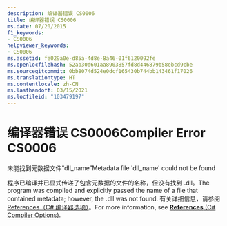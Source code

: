 ```yaml
---
description: 编译器错误 CS0006
title: 编译器错误 CS0006
ms.date: 07/20/2015
f1_keywords:
- CS0006
helpviewer_keywords:
- CS0006
ms.assetid: fe029a0e-d85a-4d8e-8a46-01f6120092fe
ms.openlocfilehash: 52ab30d601aa8903857fd8d446879b58ebcd9cbe
ms.sourcegitcommit: 0bb8074d524e0dcf165430b744bb143461f17026
ms.translationtype: HT
ms.contentlocale: zh-CN
ms.lasthandoff: 03/15/2021
ms.locfileid: "103479197"
---
```

# <a name="compiler-error-cs0006"></a><span data-ttu-id="168bd-103">编译器错误 CS0006</span><span class="sxs-lookup"><span data-stu-id="168bd-103">Compiler Error CS0006</span></span>

<span data-ttu-id="168bd-104">未能找到元数据文件“dll_name”</span><span class="sxs-lookup"><span data-stu-id="168bd-104">Metadata file 'dll_name' could not be found</span></span>
  
 <span data-ttu-id="168bd-105">程序已编译并已显式传递了包含元数据的文件的名称，但没有找到 .dll。</span><span class="sxs-lookup"><span data-stu-id="168bd-105">The program was compiled and explicitly passed the name of a file that contained metadata; however, the .dll was not found.</span></span> <span data-ttu-id="168bd-106">有关详细信息，请参阅 [References（C# 编译器选项）](../compiler-options/inputs.md#references)。</span><span class="sxs-lookup"><span data-stu-id="168bd-106">For more information, see [**References** (C# Compiler Options)](../compiler-options/inputs.md#references).</span></span>
